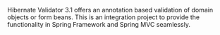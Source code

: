 Hibernate Validator 3.1 offers an annotation based validation of domain objects or form beans. This is an integration project to provide the functionality in Spring Framework and Spring MVC seamlessly.